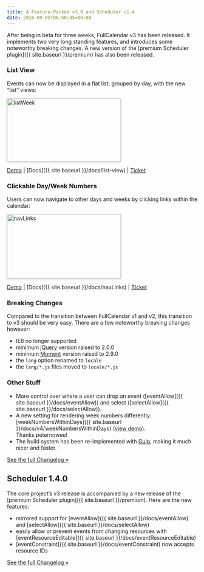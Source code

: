 ```yaml
---
title: A Feature-Packed v3.0 and Scheduler v1.4
date: 2016-09-05T06:50:35+00:00
---
```


After being in beta for three weeks, FullCalendar v3 has been released. It implements two very long standing features, and introduces some noteworthy breaking changes. A new version of the [premium Scheduler plugin]({{ site.baseurl }}/premium) has also been released.

### List View

Events can now be displayed in a flat list, grouped by day, with the new &#8220;list&#8221; views:

<img class="alignnone size-medium wp-image-215" style="box-shadow: 0 1px 5px rgba(0, 0, 0, .25);" src="{{ site.baseurl }}/assets/images/blog/listWeek.png" alt="listWeek" width="300" height="166"  sizes="(max-width: 300px) 100vw, 300px" />

<a href="{{ site.baseurl }}/js/fullcalendar-3.0.0/demos/list-views.html" target="_blank">Demo</a> | [Docs]({{ site.baseurl }}/docs/list-view) | <a href="https://github.com/fullcalendar/fullcalendar/issues/560" target="_blank">Ticket</a>

### Clickable Day/Week Numbers

Users can now navigate to other days and weeks by clicking links within the calendar:

<img class="alignnone size-medium wp-image-216" style="box-shadow: 0 1px 5px rgba(0, 0, 0, .25);" src="{{ site.baseurl }}/assets/images/blog/navLinks.png" alt="navLinks" width="300" height="169"  sizes="(max-width: 300px) 100vw, 300px" />

<a href="{{ site.baseurl }}/js/fullcalendar-3.0.0/demos/agenda-views.html" target="_blank">Demo</a> | [Docs]({{ site.baseurl }}/docs/navLinks) | <a href="https://github.com/fullcalendar/fullcalendar/issues/424" target="_blank">Ticket</a>

### Breaking Changes

Compared to the transition between FullCalendar v1 and v2, this transition to v3 should be very easy. There are a few noteworthy breaking changes however:

* IE8 no longer supported
* minimum <a href="http://jquery.com/" target="_blank">jQuery</a> version raised to 2.0.0
* minimum <a href="http://momentjs.com/" target="_blank">Moment</a> version raised to 2.9.0
* the `lang` option renamed to `locale`
* the `lang/*.js` files moved to `locale/*.js`

### Other Stuff

* More control over where a user can drop an event ([eventAllow]({{ site.baseurl }}/docs/eventAllow)) and select ([selectAllow]({{ site.baseurl }}/docs/selectAllow)).
* A new setting for rendering week numbers differently: [weekNumbersWithinDays]({{ site.baseurl }}/docs/v4/weekNumbersWithinDays) (<a href="http://jsbin.com/sekohivetu" target="_blank">view demo</a>). Thanks peternowee!
* The build system has been re-implemented with <a href="http://gulpjs.com/" target="_blank">Gulp</a>, making it much nicer and faster.

<a href="https://github.com/fullcalendar/fullcalendar/releases/tag/v3.0.0" target="_blank">See the full Changelog »</a>

## Scheduler 1.4.0

The core project&#8217;s v3 release is accompanied by a new release of the [premium Scheduler plugin]({{ site.baseurl }}/premium). Here are the new features:

* mirrored support for [eventAllow]({{ site.baseurl }}/docs/eventAllow) and [selectAllow]({{ site.baseurl }}/docs/selectAllow)
* easily allow or prevent events from changing resources with [eventResourceEditable]({{ site.baseurl }}/docs/eventResourceEditable)
* [eventConstraint]({{ site.baseurl }}/docs/eventConstraint) now accepts resource IDs

<a href="https://github.com/fullcalendar/fullcalendar-scheduler/releases/tag/v1.4.0" target="_blank">See the full Changelog »</a>
